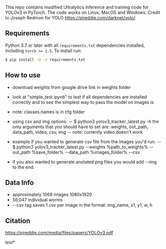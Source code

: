 

This repo contains modified Ultralytics inference and training code for YOLOv3 in PyTorch. The code works on Linux, MacOS and Windows. Credit to Joseph Redmon for YOLO  https://pjreddie.com/darknet/yolo/.


## Requirements

Python 3.7 or later with all `requirements.txt` dependencies installed, including `torch >= 1.5`. To install run:
```bash
$ pip install -U -r requirements.txt
```

## How to use
* download weights from google drive link in weights folder
* look at "simple_test.ipynb" to test if all dependencies are installed correctly and to see the simplest way to pass the model on images is
* note: classes.names is in cfg folder

* using csv and img options:
-- $ python3 yolov3_tracker_latest.py -h
the only arguments that you should have to set are: weights, out_path, data_path, video, csv, img
-- note: currently video doesn't work
* example
if you wanted to generate csv file from the images you'd run:
-- $ python3 yolov3_tracker_latest.py --weights %path_to_weights% --out_path %save_folder% --data_path %images_folder% --csv
* if you also wanted to generate anotated png files you would add --img to the end.


## Data Info
* approximately 1068 images 1080x1920
* 56,047 individual worms
* --csv tag saves 1 csv per image in the format: img_name, x1, y1, w, h
## Citation

 https://pjreddie.com/media/files/papers/YOLOv3.pdf

*test**